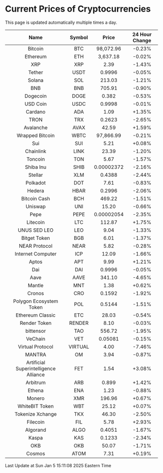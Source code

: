 # Current Prices of Cryptocurrencies
This page is updated automatically multiple times a day.

| Name | Symbol | Price | 24 Hour Change |
| :---: |:---:| :---: | :---: |
| Bitcoin | BTC | 98,072.96 | -0.23% |
| Ethereum | ETH | 3,637.18 | -0.02% |
| XRP | XRP | 2.39 | -1.43% |
| Tether | USDT | 0.9996 | -0.05% |
| Solana | SOL | 213.03 | -1.21% |
| BNB | BNB | 705.91 | -0.90% |
| Dogecoin | DOGE | 0.382 | -0.53% |
| USD Coin | USDC | 0.9998 | -0.01% |
| Cardano | ADA | 1.09 | +1.35% |
| TRON | TRX | 0.2623 | -2.65% |
| Avalanche | AVAX | 42.59 | +1.59% |
| Wrapped Bitcoin | WBTC | 97,866.99 | -0.21% |
| Sui | SUI | 5.21 | +0.08% |
| Chainlink | LINK | 23.39 | -1.20% |
| Toncoin | TON | 5.67 | -1.57% |
| Shiba Inu | SHIB | 0.00002372 | -2.16% |
| Stellar | XLM | 0.4388 | -2.44% |
| Polkadot | DOT | 7.61 | -0.83% |
| Hedera | HBAR | 0.2996 | -2.06% |
| Bitcoin Cash | BCH | 469.22 | -1.51% |
| Uniswap | UNI | 15.20 | -0.66% |
| Pepe | PEPE | 0.00002054 | -2.35% |
| Litecoin | LTC | 112.87 | +1.75% |
| UNUS SED LEO | LEO | 9.04 | -1.33% |
| Bitget Token | BGB | 6.01 | -1.37% |
| NEAR Protocol | NEAR | 5.82 | -0.28% |
| Internet Computer | ICP | 12.09 | -1.66% |
| Aptos | APT | 9.99 | +1.21% |
| Dai | DAI | 0.9996 | -0.05% |
| Aave | AAVE | 341.10 | -4.65% |
| Mantle | MNT | 1.38 | +0.62% |
| Cronos | CRO | 0.1592 | -1.92% |
| Polygon Ecosystem Token | POL | 0.5144 | -1.51% |
| Ethereum Classic | ETC | 28.03 | -0.54% |
| Render Token | RENDER | 8.10 | -0.03% |
| bittensor | TAO | 556.72 | -1.95% |
| VeChain | VET | 0.05081 | -0.15% |
| Virtual Protocol | VIRTUAL | 4.00 | -7.46% |
| MANTRA | OM | 3.94 | -0.87% |
| Artificial Superintelligence Alliance | FET | 1.54 | +3.08% |
| Arbitrum | ARB | 0.899 | +1.42% |
| Ethena | ENA | 1.23 | -0.88% |
| Monero | XMR | 196.96 | +0.67% |
| WhiteBIT Token | WBT | 25.12 | +0.07% |
| Tokenize Xchange | TKX | 46.30 | -2.50% |
| Filecoin | FIL | 5.78 | +2.93% |
| Algorand | ALGO | 0.4051 | -1.67% |
| Kaspa | KAS | 0.1233 | -2.34% |
| OKB | OKB | 50.07 | -1.71% |
| Cosmos | ATOM | 7.31 | +0.19% |

Last Update at Sun Jan  5 15:11:08 2025 Eastern Time